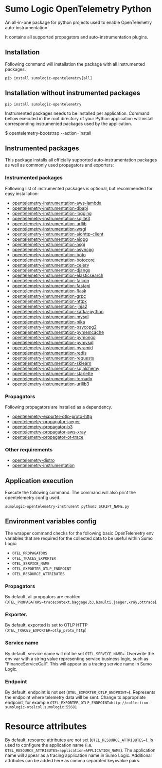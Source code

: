 # Sumo Logic OpenTelemetry Python

An all-in-one package for python projects used to enable OpenTelemetry auto-instrumentation.

It contains all supported propagators and auto-instrumentation plugins.

## Installation

Following command will installation the package with all instrumented packages.

```
pip install sumologic-opentelemetry[all]
```

## Installation without instrumented packages

```
pip install sumologic-opentelemetry
```

Instrumented packages needs to be installed per application.
Command bellow executed in the root directory of your Python application will install corresponding instrumented packages used by the application.

$ opentelemetry-bootstrap --action=install

## Instrumented packages

This package installs all officially supported auto-instrumentation packages as well as commonly used propagators and exporters:

### Instrumented packages
Following list of instrumented packages is optional, but recommended for easy installation:
- [opentelemetry-instrumentation-aws-lambda](https://pypi.org/project/opentelemetry-instrumentation-aws-lambda/)
- [opentelemetry-instrumentation-dbapi](https://pypi.org/project/opentelemetry-instrumentation-dbapi)
- [opentelemetry-instrumentation-logging](https://pypi.org/project/opentelemetry-instrumentation-logging)
- [opentelemetry-instrumentation-sqlite3](https://pypi.org/project/opentelemetry-instrumentation-sqlite3)
- [opentelemetry-instrumentation-urllib](https://pypi.org/project/opentelemetry-instrumentation-urllib)
- [opentelemetry-instrumentation-wsgi](https://pypi.org/project/opentelemetry-instrumentation-wsgi)
- [opentelemetry-instrumentation-aiohttp-client](https://pypi.org/project/opentelemetry-instrumentation-aiohttp-client)
- [opentelemetry-instrumentation-aiopg](https://pypi.org/project/opentelemetry-instrumentation-aiopg)
- [opentelemetry-instrumentation-asgi](https://pypi.org/project/opentelemetry-instrumentation-asgi)
- [opentelemetry-instrumentation-asyncpg](https://pypi.org/project/opentelemetry-instrumentation-asyncpg)
- [opentelemetry-instrumentation-boto](https://pypi.org/project/opentelemetry-instrumentation-boto)
- [opentelemetry-instrumentation-botocore](https://pypi.org/project/opentelemetry-instrumentation-botocore)
- [opentelemetry-instrumentation-celery](https://pypi.org/project/opentelemetry-instrumentation-celery)
- [opentelemetry-instrumentation-django](https://pypi.org/project/opentelemetry-instrumentation-django)
- [opentelemetry-instrumentation-elasticsearch](https://pypi.org/project/opentelemetry-instrumentation-elasticsearch)
- [opentelemetry-instrumentation-falcon](https://pypi.org/project/opentelemetry-instrumentation-falcon)
- [opentelemetry-instrumentation-fastapi](https://pypi.org/project/opentelemetry-instrumentation-fastapi)
- [opentelemetry-instrumentation-flask](https://pypi.org/project/opentelemetry-instrumentation-flask)
- [opentelemetry-instrumentation-grpc](https://pypi.org/project/opentelemetry-instrumentation-grpc)
- [opentelemetry-instrumentation-httpx](https://pypi.org/project/opentelemetry-instrumentation-httpx)
- [opentelemetry-instrumentation-jinja2](https://pypi.org/project/opentelemetry-instrumentation-jinja2)
- [opentelemetry-instrumentation-kafka-python](https://pypi.org/project/opentelemetry-instrumentation-kafka-python)
- [opentelemetry-instrumentation-mysql](https://pypi.org/project/opentelemetry-instrumentation-mysql)
- [opentelemetry-instrumentation-pika](https://pypi.org/project/opentelemetry-instrumentation-pika)
- [opentelemetry-instrumentation-psycopg2](https://pypi.org/project/opentelemetry-instrumentation-psycopg2)
- [opentelemetry-instrumentation-pymemcache](https://pypi.org/project/opentelemetry-instrumentation-pymemcache)
- [opentelemetry-instrumentation-pymongo](https://pypi.org/project/opentelemetry-instrumentation-pymongo)
- [opentelemetry-instrumentation-pymysql](https://pypi.org/project/opentelemetry-instrumentation-pymysql)
- [opentelemetry-instrumentation-pyramid](https://pypi.org/project/opentelemetry-instrumentation-pyramid)
- [opentelemetry-instrumentation-redis](https://pypi.org/project/opentelemetry-instrumentation-redis)
- [opentelemetry-instrumentation-requests](https://pypi.org/project/opentelemetry-instrumentation-requests)
- [opentelemetry-instrumentation-sklearn](https://pypi.org/project/opentelemetry-instrumentation-sklearn)
- [opentelemetry-instrumentation-sqlalchemy](https://pypi.org/project/opentelemetry-instrumentation-sqlalchemy)
- [opentelemetry-instrumentation-starlette](https://pypi.org/project/opentelemetry-instrumentation-starlette)
- [opentelemetry-instrumentation-tornado](https://pypi.org/project/opentelemetry-instrumentation-tornado)
- [opentelemetry-instrumentation-urllib3](https://pypi.org/project/opentelemetry-instrumentation-urllib3)

### Propagators

Following propagators are installed as a dependency.

- [opentelemetry-exporter-otlp-proto-http](https://pypi.org/project/opentelemetry-exporter-otlp-proto-http/)
- [opentelemetry-propagator-jaeger](https://pypi.org/project/opentelemetry-propagator-jaeger/)
- [opentelemetry-propagator-b3](https://pypi.org/project/opentelemetry-propagator-b3/)
- [opentelemetry-propagator-aws-xray](https://pypi.org/project/opentelemetry-propagator-aws-xray/)
- [opentelemetry-propagator-ot-trace](https://pypi.org/project/opentelemetry-propagator-ot-trace/)

### Other requirements

- [opentelemetry-distro](https://pypi.org/project/opentelemetry-distro/)
- [opentelemetry-instrumentation](https://pypi.org/project/opentelemetry-instrumentation/)

## Application execution

Execute the following command. The command will also print the opentelemetry config used.

```
sumologic-opentelemetry-instrument python3 SCRIPT_NAME.py
```

## Environment variables config

The wrapper command checks for the following basic OpenTelemetry env variables that are required for the collected data to be useful within Sumo Logic:

- `OTEL_PROPAGATORS`
- `OTEL_TRACES_EXPORTER`
- `OTEL_SERVICE_NAME`
- `OTEL_EXPORTER_OTLP_ENDPOINT`
- `OTEL_RESOURCE_ATTRIBUTES`

### Propagators

By default, all propgators are enabled (`OTEL_PROPAGATORS=tracecontext,baggage,b3,b3multi,jaeger,xray,ottrace`).

### Exporter.

By default, exported is set to OTLP HTTP (`OTEL_TRACES_EXPORTER=otlp_proto_http`)

### Service name

By default, service name will not be set `OTEL_SERVICE_NAME=`. Overwrite the env var with a string value representing service business logic, such as "FinanceServiceCall". This will appear as a tracing service name in Sumo Logic.


### Endpoint

By default, endpoint is not set (`OTEL_EXPORTER_OTLP_ENDPOINT=`). Represents the endpoint where telemetry data will be sent.
Change to appropriate endpoint, for example `OTEL_EXPORTER_OTLP_ENDPOINT=http://collection-sumologic-otelcol.sumologic:55681`

# Resource attributes

By default, resource attributes are not set (`OTEL_RESOURCE_ATTRIBUTES=`).
Is used to configure the application name (i.e. `OTEL_RESOURCE_ATTRIBUTES=application=APPLICATION_NAME`).
The application name will appear as a tracing application name in Sumo Logic.
Additional attributes can be added here as comma separated key=value pairs.
